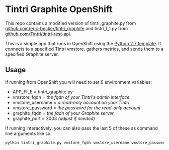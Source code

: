 # Tintri Graphite OpenShift

This repo contains a modified version of tintri_graphite.py from
[github.com/eric-becker/tintri_graphite][tg-url]
and tintri_1_1.py from [github.com/Tintri/tintri-rest-api][t1-url].

This is a simple app that runs in OpenShift using the
[Python 2.7 template][p27]. It connects to a specified Tintri vmstore, gathers
metrics, and sends them to a specified Graphite server.

## Usage

If running from OpenShift you will need to set 6 environment variables:

* APP_FILE         = tintri_graphite.py
* vmstore_fqdn     = _the fqdn of your Tintri's admin interface_ 
* vmstore_username = _a read-only account on your Tintri_
* vmstore_password = _the password for the read-only account_
* graphite_fqdn    = _the fqdn of your Graphite server_
* graphite_port    = 2003 _(adjust if needed)_

If running interactively, you can also pass the last 5 of these as command line
arguments like so:

```bash
python tintri_graphite.py vmstore_fqdn vmstore_username vmstore_password graphite_fqdn graphite_port
```


[p27]: https://github.com/sclorg/s2i-python-container
[tg-url]: https://github.com/eric-becker/tintri_graphite/
[t1-url]: https://github.com/Tintri/tintri-rest-api/blob/master/examples/python/
